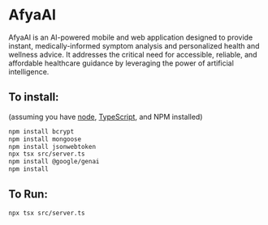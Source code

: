 # AfyaAI

AfyaAI is an AI-powered mobile and web application designed to provide instant, medically-informed symptom analysis and personalized health and wellness advice. It addresses the critical need for accessible, reliable, and affordable healthcare guidance by leveraging the power of artificial intelligence.

## To install:

(assuming you have [node](http://nodejs.org/), [TypeScript](https://www.typescriptlang.org/), and NPM installed)

```bash
npm install bcrypt
npm install mongoose
npm install jsonwebtoken
npx tsx src/server.ts
npm install @google/genai
npm install
```

## To Run:

```bash
npx tsx src/server.ts
```

